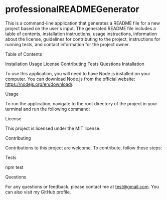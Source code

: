 # professionalREADMEGenerator

This is a command-line application that generates a README file for a new project based on the user's input. The generated README file includes a table of contents, installation instructions, usage instructions, information about the license, guidelines for contributing to the project, instructions for running tests, and contact information for the project owner.

Table of Contents

Installation
Usage
License
Contributing
Tests
Questions
Installation

To use this application, you will need to have Node.js installed on your computer. You can download Node.js from the official website: https://nodejs.org/en/download/.

Usage

To run the application, navigate to the root directory of the project in your terminal and run the following command:

License

This project is licensed under the MIT license.

Contributing

Contributions to this project are welcome. To contribute, follow these steps:

Tests

npm test

Questions

For any questions or feedback, please contact me at test@gmail.com. You can also visit my GitHub profile.